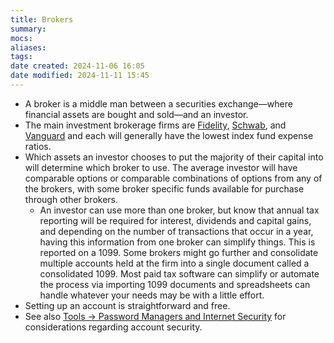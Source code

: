 ```yaml
---
title: Brokers
summary: 
mocs: 
aliases: 
tags: 
date created: 2024-11-06 16:05
date modified: 2024-11-11 15:45
---
```

- A broker is a middle man between a securities exchange—where financial assets are bought and sold—and an investor.
- The main investment brokerage firms are [Fidelity](https://www.fidelity.com/), [Schwab](https://www.schwab.com/), and [Vanguard](https://investor.vanguard.com/) and each will generally have the lowest index fund expense ratios.
- Which assets an investor chooses to put the majority of their capital into will determine which broker to use. The average investor will have comparable options or comparable combinations of options from any of the brokers, with some broker specific funds available for purchase through other brokers.
	- An investor can use more than one broker, but know that annual tax reporting will be required for interest, dividends and capital gains, and depending on the number of transactions that occur in a year, having this information from one broker can simplify things. This is reported on a 1099. Some brokers might go further and consolidate multiple accounts held at the firm into a single document called a consolidated 1099. Most paid tax software can simplify or automate the process via importing 1099 documents and spreadsheets can handle whatever your needs may be with a little effort.
- Setting up an account is straightforward and free. 
- See also [Tools -> Password Managers and Internet Security](../resources/tools.md#password%20managers%20and%20internet%20security)<!-- #internal_anchor_link --> for considerations regarding account security. 
